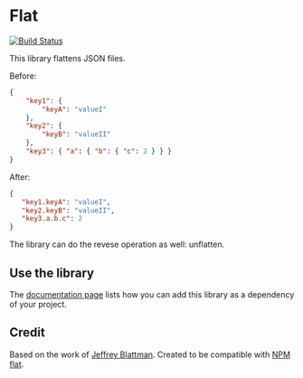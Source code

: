 Flat
====

[![Build Status](https://travis-ci.org/adaxi/Flat.svg?branch=master)](https://travis-ci.org/adaxi/Flat)

This library flattens JSON files.

Before:

```json
{
	"key1": {
		"keyA": "valueI"
	},
	"key2": {
		"keyB": "valueII"
	},
	"key3": { "a": { "b": { "c": 2 } } }
}
```

After:

```json
{
   "key1.keyA": "valueI",
   "key2.keyB": "valueII",
   "key3.a.b.c": 2
}
```

The library can do the revese operation as well: unflatten.


Use the library
---------------

The [documentation page](http://adaxi.github.io/Flat/dependency-info.html) lists how you can add this library
as a dependency of your project.

Credit
------

Based on the work of [Jeffrey Blattman](https://zerocredibility.wordpress.com/tag/flatten/).
Created to be compatible with [NPM flat](https://www.npmjs.com/package/flat).
